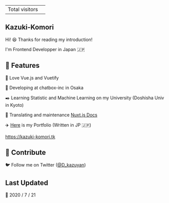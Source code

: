 <table>
  <tr>
    <td>Total visitors</td>
    <td><img src="https://profile-counter.glitch.me/kazuki-komori/count.svg" alt="" /></td>
  </tr>
</table>

## Kazuki-Komori

Hi! :satisfied: Thanks for reading my introduction!

I'm Frontend Developper in Japan :jp:

## :pushpin: Features
:herb: Love Vue.js and Vuetify

:office: Developing at chatbox-inc in Osaka

:black_nib: Learning Statistic and Machine Learning on my University (Doshisha Univ in Kyoto)

:green_heart: Translating and maintenance [Nuxt.js Docs](https://github.com/nuxt/docs)

:airplane: [Here](https://kazuki-komori.tk) is my Portfolio (Written in JP :jp:)

https://kazuki-komori.tk

## :green_apple: Contribute

:bird: Follow me on Twitter ([@D_kazuyan](https://twitter.com/D_kazuyan))

## Last Updated 

:calendar: 2020 / 7 / 21
